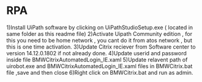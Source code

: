 # RPA
1)Install UiPath software by clicking on UiPathStudioSetup.exe ( located in same folder as this readme file)
2)Activate Uipath Community edition , for this you need to be home network , you cant do it from atos network , but this is one time activation.
3)Update Citrix reciever from Software center to version 14.12.0.1802 if not already done.
4)Update userid and password inside file BMWCitrixAutomatedLogin_IE.xaml
5)Update relavent path of uirobot.exe and BMWCitrixAutomatedLogin_IE.xaml files in BMWCitrix.bat file ,save and then close
6)Right click on BMWCitrix.bat and run as admin.

